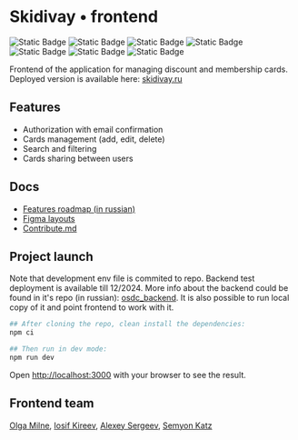 # Skidivay • frontend

![Static Badge](https://img.shields.io/badge/status-finished-green) ![Static Badge](https://img.shields.io/badge/React-gray?logo=React) ![Static Badge](https://img.shields.io/badge/TypeScript-gray?logo=TypeScript) ![Static Badge](https://img.shields.io/badge/ReactHookForm-gray?logo=ReactHookForm) ![Static Badge](https://img.shields.io/badge/ZOD-gray?logo=ZOD) ![Static Badge](https://img.shields.io/badge/Vite-gray?logo=Vite) ![Static Badge](https://img.shields.io/badge/Zustand-gray?logo=Zustand)

Frontend of the application for managing discount and membership cards.  
Deployed version is available here: [skidivay.ru](https://skidivay.ru)

## Features

- Authorization with email confirmation
- Cards management (add, edit, delete)
- Search and filtering
- Cards sharing between users

## Docs

- [Features roadmap (in russian)](https://docs.google.com/spreadsheets/d/1GwV1-NoSkC2oHRamFoRoKfmjsDQTBtnCVACTTKllpCs/edit#gid=1450262909)
- [Figma layouts](https://www.figma.com/file/3SieWKz3TaNqmqWhlz0dSt/Online-discount-card-service?type=design&node-id=41%3A2638&mode=design&t=eCfXjjFrXwwvUsxf-1)
- [Contribute.md](/CONTRIBUTE.md)

## Project launch

Note that development env file is commited to repo. Backend test deployment is available till 12/2024. More info about the backend could be found in it's repo (in russian): [osdc_backend](https://github.com/Online-discount-card-service/osdc_backend). It is also possible to run local copy of it and point frontend to work with it.

```bash
## After cloning the repo, clean install the dependencies:
npm ci

## Then run in dev mode:
npm run dev
```

Open [http://localhost:3000](http://localhost:3000) with your browser to see the result.

## Frontend team

[Olga Milne](https://github.com/helgamilne), [Iosif Kireev](https://github.com/kirei-io), [Alexey Sergeev](https://github.com/taswikaa), [Semyon Katz](https://github.com/kavabunga)
